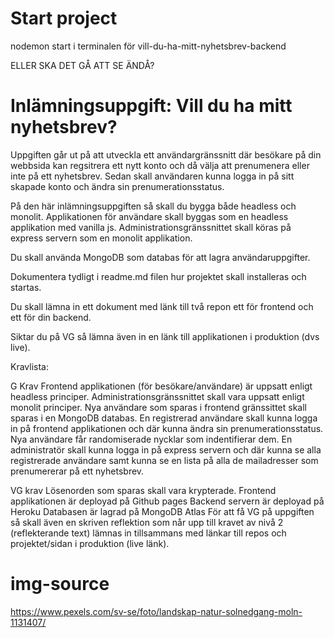 # Start project
nodemon start i terminalen för vill-du-ha-mitt-nyhetsbrev-backend

ELLER SKA DET GÅ ATT SE ÄNDÅ?


# Inlämningsuppgift: Vill du ha mitt nyhetsbrev?

Uppgiften går ut på att utveckla ett användargränssnitt där besökare på din webbsida kan regsitrera ett nytt konto och då välja att prenumenera eller inte på ett nyhetsbrev. 
Sedan skall användaren kunna logga in på sitt skapade konto och ändra sin prenumerationsstatus.

På den här inlämningsuppgiften så skall du bygga både headless och monolit.
Applikationen för användare skall byggas som en headless applikation med vanilla js.
Administrationsgränssnittet skall köras på express servern som en monolit applikation.

Du skall använda MongoDB som databas för att lagra användaruppgifter.

Dokumentera tydligt i readme.md filen hur projektet skall installeras och startas.

Du skall lämna in ett dokument med länk till två repon ett för frontend och ett för din backend.

Siktar du på VG så lämna även in en länk till applikationen i produktion (dvs live).

 
Kravlista:

G Krav
Frontend applikationen (för besökare/användare) är uppsatt enligt headless principer.
Administrationsgränssnittet skall vara uppsatt enligt monolit principer.
Nya användare som sparas i frontend gränssittet skall sparas i en MongoDB databas.
En registrerad användare skall kunna logga in på frontend applikationen och där kunna ändra sin prenumerationsstatus.
Nya användare får randomiserade nycklar som indentifierar dem.
En administratör skall kunna logga in på express servern och där kunna se alla registrerade användare samt kunna se en lista på alla de mailadresser som prenumererar på ett nyhetsbrev.

VG krav
Lösenorden som sparas skall vara krypterade.
Frontend applikationen är deployad på Github pages
Backend servern är deployad på Heroku
Databasen är lagrad på MongoDB Atlas
För att få VG på uppgiften så skall även en skriven reflektion som når upp till kravet av nivå 2 (reflekterande text) lämnas in tillsammans med länkar till repos och projektet/sidan i produktion (live länk).

# img-source
https://www.pexels.com/sv-se/foto/landskap-natur-solnedgang-moln-1131407/
